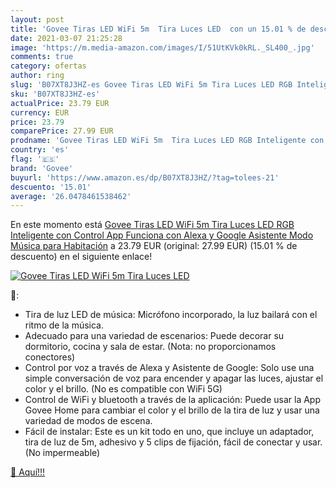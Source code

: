 ```yaml
---
layout: post
title: 'Govee Tiras LED WiFi 5m  Tira Luces LED  con un 15.01 % de descuento'
date: 2021-03-07 21:25:28
image: 'https://m.media-amazon.com/images/I/51UtKVk0kRL._SL400_.jpg'
comments: true
category: ofertas
author: ring
slug: 'B07XT8J3HZ-es Govee Tiras LED WiFi 5m Tira Luces LED RGB Inteligente con...'
sku: 'B07XT8J3HZ-es'
actualPrice: 23.79 EUR
currency: EUR
price: 23.79
comparePrice: 27.99 EUR
prodname: 'Govee Tiras LED WiFi 5m  Tira Luces LED RGB Inteligente con Control App  Funciona con Alexa y Google Asistente  Modo Música para Habitación'
country: 'es'
flag: '🇪🇸'
brand: 'Govee'
buyurl: 'https://www.amazon.es/dp/B07XT8J3HZ/?tag=tolees-21'
descuento: '15.01'
average: '26.0478461538462'
---
```


En este momento está [Govee Tiras LED WiFi 5m  Tira Luces LED RGB Inteligente con Control App  Funciona con Alexa y Google Asistente  Modo Música para Habitación](https://www.amazon.es/dp/B07XT8J3HZ/?tag=tolees-21) a 23.79 EUR (original: 27.99 EUR) (15.01 %  de descuento) en el siguiente enlace!

[![Govee Tiras LED WiFi 5m  Tira Luces LED ](https://m.media-amazon.com/images/I/51UtKVk0kRL._SL400_.jpg)](https://www.amazon.es/dp/B07XT8J3HZ/?tag=tolees-21)

🔎:

- Tira de luz LED de música: Micrófono incorporado, la luz bailará con el ritmo de la música.
- Adecuado para una variedad de escenarios: Puede decorar su dormitorio, cocina y sala de estar. (Nota: no proporcionamos conectores)
- Control por voz a través de Alexa y Asistente de Google: Solo use una simple conversación de voz para encender y apagar las luces, ajustar el color y el brillo. (No es compatible con WiFi 5G)
- Control de WiFi y bluetooth a través de la aplicación: Puede usar la App Govee Home para cambiar el color y el brillo de la tira de luz y usar una variedad de modos de escena.
- Fácil de instalar: Este es un kit todo en uno, que incluye un adaptador, tira de luz de 5m, adhesivo y 5 clips de fijación, fácil de conectar y usar. (No impermeable)

[🛒 Aquí!!!](https://www.amazon.es/dp/B07XT8J3HZ/?tag=tolees-21)
